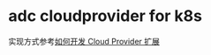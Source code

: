 adc cloudprovider for k8s
===
实现方式参考[如何开发 Cloud Provider 扩展](https://www.laojiyou.com/books/kuberneteszhinan/plugins/cloud-provider.html)